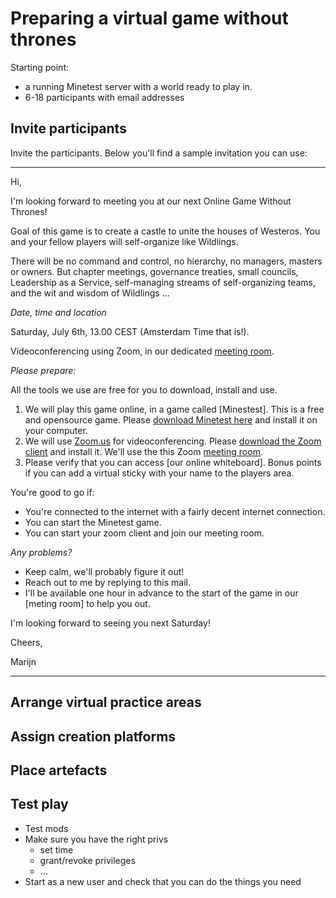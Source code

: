 # Preparing a virtual game without thrones

Starting point: 

 * a running Minetest server with a world ready to play in.
 * 6-18 participants with email addresses


## Invite participants

Invite the participants. Below you'll find a sample invitation you can use:

---

Hi,

I'm looking forward to meeting you at our next Online Game Without Thrones!

Goal of this game is to create a castle to unite the houses of Westeros.
You and your fellow players will self-organize like Wildlings.

There will be no command and control, no hierarchy, no managers, masters or owners. 
But chapter meetings, governance treaties, small councils, 
Leadership as a Service, self-managing streams of self-organizing teams, 
and the wit and wisdom of Wildlings ...

*Date, time and location*

Saturday, July 6th, 13.00 CEST (Amsterdam Time that is!).

Videoconferencing using Zoom, in our dedicated [meeting room].

*Please prepare:*

All the tools we use are free for you to download, install and use.

 1. We will play this game online, in a game called [Minestest].
    This is a free and opensource game. 
    Please [download Minetest here] and install it on your computer.
 1. We will use [Zoom.us] for videoconferencing.
    Please [download the Zoom client] and install it.
    We'll use the this Zoom [meeting room].
 1. Please verify that you can access [our online whiteboard].
    Bonus points if you can add a virtual sticky with your name to the players area.

You're good to go if:

 * You're connected to the internet with a fairly decent internet connection.
 * You can start the Minetest game.
 * You can start your zoom client and join our meeting room.

*Any problems?*

 * Keep calm, we'll probably figure it out!
 * Reach out to me by replying to this mail.
 * I'll be available one hour in advance to the start of the game in our [meting room] to help you out. 


I'm looking forward to seeing you next Saturday!

Cheers,


Marijn

---

 [Minetest]: http://www.minetest.net 
 [download Minetest here]: https://www.minetest.net/downloads/
 [Zoom.us]: https://zoom.us/download#client_4meeting
 [download the Zoom client]: https://zoom.us/download#client_4meeting
 [download the Zoom client]: https://app.mural.co/t/ag54947/m/ag54947/1558967977551/4aa5c4010edf5c1e0fe335e708a2cc965cc03129
 [meeting room]: https://zoom.us/j/588255052

## Arrange virtual practice areas 

## Assign creation platforms

## Place artefacts

## Test play

 * Test mods
 * Make sure you have the right privs
   * set time
   * grant/revoke privileges
   * ...
 * Start as a new user and check that you can do the things you need
